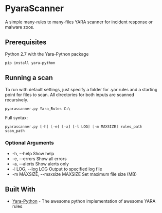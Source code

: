 # PyaraScanner

A simple many-rules to many-files YARA scanner for incident response or malware zoos.
## Prerequisites

Python 2.7 with the Yara-Python package

``` 
pip install yara-python
```

## Running a scan

To run with default settings, just specify a folder for .yar rules and a starting point for files to scan. All directories for both inputs are scanned recursively.

```
pyarascanner.py Yara_Rules C:\
```
Full syntax:

```
pyarascanner.py [-h] [-e] [-a] [-l LOG] [-m MAXSIZE] rules_path scan_path
```

### Optional Arguments

* -h, --help            Show help
* -e, --errors          Show all errors
* -a, --alerts          Show alerts only
* -l LOG, --log LOG     Output to specified log file
* -m MAXSIZE, --maxsize MAXSIZE
                        Set maximum file size (MB)

## Built With

* [Yara-Python](https://github.com/VirusTotal/yara-python) - The awesome python implementation of awesome YARA rules
